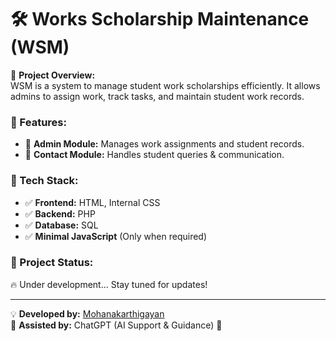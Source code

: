 # 🛠️ Works Scholarship Maintenance (WSM)

🚀 **Project Overview:**  
WSM is a system to manage student work scholarships efficiently. It allows admins to assign work, track tasks, and maintain student work records.

### 🔹 Features:
- 📌 **Admin Module:** Manages work assignments and student records.  
- 📌 **Contact Module:** Handles student queries & communication.  

### 🔹 Tech Stack:
- ✅ **Frontend:** HTML, Internal CSS  
- ✅ **Backend:** PHP  
- ✅ **Database:** SQL  
- ✅ **Minimal JavaScript** (Only when required)  

### 📂 Project Status:
🔥 Under development... Stay tuned for updates!

---

💡 **Developed by:** [Mohanakarthigayan](https://github.com/Mohanakarthigayan)  
🤖 **Assisted by:** ChatGPT (AI Support & Guidance) 🚀  
